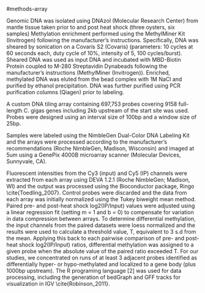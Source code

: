 #methods-array

Genomic DNA was isolated using DNAzol (Molecular Research Center) from mantle tissue taken prior to and post heat shock (three oysters, six samples) Methylation enrichment performed using the MethylMiner Kit (Invitrogen) following the manufacturer’s instructions.  Specifically, DNA was sheared by sonication on a Covaris S2 (Covaris) (parameters: 10 cycles at 60 seconds each, duty cycle of 10%, intensity of 5, 100 cycles/burst).  Sheared DNA was used as input DNA and incubated with MBD-Biotin Protein coupled to M-280 Streptavidin Dynabeads following the manufacturer’s instructions (MethylMiner (Invitrogen)). Enriched, methylated DNA was eluted from the bead complex with 1M NaCl and purified by ethanol precipitation. DNA was further purified using PCR purification columns (Qiagen) prior to labeling.

A custom DNA tiling array containing 697,753 probes covering 9158 full-length C. gigas genes including 2kb upstream of the start site was used.  Probes were designed using an interval size of 100bp and a window size of 25bp. 

Samples were labeled using the NimbleGen Dual-Color DNA Labeling Kit and the arrays were processed according to the manufacturer’s recommendations (Roche NimbleGen, Madison, Wisconsin) and imaged at 5um using a GenePix 4000B microarray scanner (Molecular Devices, Sunnyvale, CA).

Fluorescent intensities from the Cy3 (input) and Cy5 (IP) channels were extracted from each array using DEVA 1.2.1 (Roche NimbleGen; Madison, WI) and the output was processed using the Bioconductor package, Ringo \cite{Toedling_2007}.  Control probes were discarded and the data from each array was initially normalized using the Tukey biweight mean method.  Paired pre- and post-heat shock log2(IP/Input) values were adjusted using a linear regression fit  (setting m = 1 and b = 0) to compensate for variation in data compression between arrays.  To determine differential methylation, the input channels from the paired datasets were loess normalized and the results were used to calculate a threshold value, T, equivalent to 3 s.d from the mean.  Applying this back to each pairwise comparison of pre- and post-heat shock log2(IP/Input) ratios, differential methylation was assigned to a given probe when the absolute value of the paired ratio exceeded T.  For our studies, we concentrated on runs of at least 3 adjacent probes identified as differentially hyper- or hypo-methylated and localized to a gene body (plus 1000bp upstream).  The R programing language [2] was used for data processing, including the generation of bedGraph and GFF tracks for visualization in IGV \cite{Robinson_2011}\.


